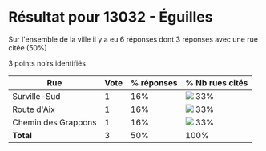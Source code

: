 # Résultat pour 13032 - Éguilles

Sur l'ensemble de la ville il y a eu 6 réponses dont 3 réponses avec une rue citée (50%)

3 points noirs identifiés

| Rue | Vote | % réponses | % Nb rues cités|
|-----|------|------------|----------------|
| Surville-Sud | 1 | 16% | <img src="../../img/bar_33.gif" />&nbsp;33%|
| Route d'Aix | 1 | 16% | <img src="../../img/bar_33.gif" />&nbsp;33%|
| Chemin des Grappons | 1 | 16% | <img src="../../img/bar_33.gif" />&nbsp;33%|
| **Total** | 3 | 50% | 100%|
